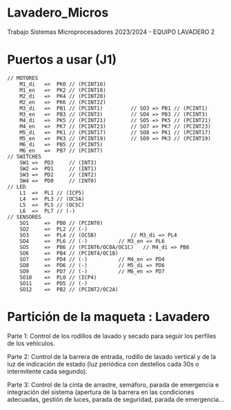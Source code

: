 # Lavadero_Micros
Trabajo Sistemas Microprocesadores 2023/2024 - EQUIPO LAVADERO 2
# Puertos a usar (J1)
	// MOTORES
		M1_di	=>	PK0 // (PCINT16)
		M1_en	=>	PK2 // (PCINT18)
		M2_di	=>	PK4 // (PCINT20)
		M2_en	=>	PK6 // (PCINT22)
		M3_di	=>	PB1 // (PCINT1)			// SO3 => PB1 // (PCINT1)
		M3_en	=>	PB3 // (PCINT3)			// SO4 => PB3 // (PCINT3)
		M4_di	=>	PK5 // (PCINT21)		// SO5 => PK5 // (PCINT21)
		M4_en	=>	PK7 // (PCINT23)		// SO7 => PK7 // (PCINT23)
		M5_di	=>	PK1 // (PCINT17)		// SO8 => PK1 // (PCINT17)
		M5_en	=>	PK3 // (PCINT19)		// SO9 => PK3 // (PCINT19)
		M6_di	=>	PB5 // (PCINT5)
		M6_en	=>	PB7 // (PCINT7)
	// SWITCHES
		SW1	=>	PD3 	// (INT3)
		SW2	=>	PD1 	// (INT1)
		SW3	=>	PD2 	// (INT2)
		SW4	=>	PD0 	// (INT0)
	// LED
		L1 	=>	PL1 // (ICP5)
		L4 	=>	PL3 // (OC5A)	
		L5 	=>	PL5 // (OC5C)
		L6 	=>	PL7 // (-)
	// SENSORES	
		SO1 	=>	PB0 // (PCINT0)
		SO2 	=>	PL2 // (-)
		SO3 	=>	PL4 // (OC5B)			// M3_di => PL4
		SO4 	=>	PL6 // (-)			// M3_en => PL6
		SO5 	=>	PB6 // (PCINT6/OC0A/OC1C)	// M4_di => PB6
		SO6 	=>	PB4 // (PCINT4/OC1B)
		SO7 	=>	PD4 // (-)			// M4_en => PD4
		SO8 	=>	PD6 // (-)			// M5_di => PD6
		SO9 	=>	PD7 // (-)			// M6_en => PD7
		SO10 	=>	PL0 // (ICP4)
		SO11 	=>	PD5 // (-)
		SO12 	=>	PB2 // (PCINT2/OC2A)	
  
# Partición de la maqueta : Lavadero
Parte 1: Control de los rodillos de lavado y secado para seguir los perfiles de los vehículos.

Parte 2: Control de la barrera de entrada, rodillo de lavado vertical y de la luz de indicación de estado (luz periódica con destellos cada 30s o intermitente cada segundo).

Parte 3: Control de la cinta de arrastre, semáforo, parada de emergencia e integración del sistema (apertura de la barrera en las condiciones adecuadas, gestión de luces, parada de seguridad, parada de emergencia…
